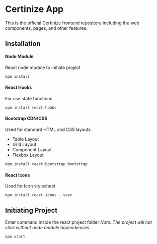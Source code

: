 # Certinize App
This is the official Certinize frontend repository including the web components, pages, and other features.


## Installation
#### Node Module
React node module to initiate project
```
npm install
```
#### React Hooks
For use state functions
```
npm install react-hooks
```
#### Bootstrap CDN/CSS
Used for standard HTML and CSS layouts.
- Table Layout
- Grid Layout
- Component Layout
- Flexbox Layout
```
npm install react-bootstrap bootstrap
```
#### React Icons
Used for Icon stylesheet
```
npm install react-icons --save
```
## Initiating Project
Enter command inside the react project folder
*Note: The project will not start without node module dependencies*
```
npm start
```
